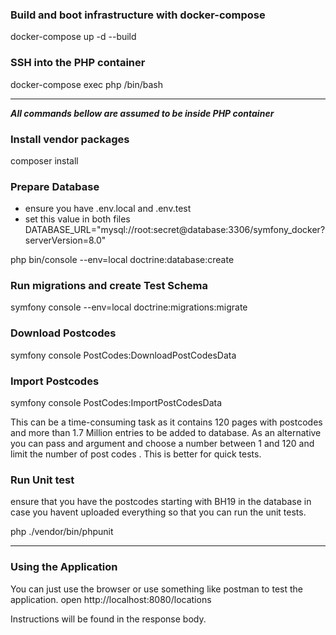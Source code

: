 ### Build and boot infrastructure with docker-compose 
docker-compose up -d --build

###  SSH into the PHP container
docker-compose exec php /bin/bash

----
_**All commands bellow are assumed to be inside PHP container**_

### **Install vendor packages**

composer install


### **Prepare Database**

- ensure you have .env.local and .env.test
- set this value in both files DATABASE_URL="mysql://root:secret@database:3306/symfony_docker?serverVersion=8.0"


php bin/console --env=local doctrine:database:create


### **Run migrations and create Test Schema**

symfony console --env=local doctrine:migrations:migrate


### **Download Postcodes**

symfony console PostCodes:DownloadPostCodesData


### **Import Postcodes**

symfony console PostCodes:ImportPostCodesData

This can be a time-consuming task as it contains 120 pages with postcodes and more than 1.7 Million
entries to be added to database.
As an alternative you can pass and argument and choose a number between 1 and 120 and limit the number of post codes .
This is better for quick tests.

### **Run Unit test**
ensure that you have the postcodes starting with BH19 in the database in case you havent uploaded everything so that you can run the unit tests.

php ./vendor/bin/phpunit

---

### **Using the Application**

You can just use the browser or use something like postman to test the application.
open http://localhost:8080/locations

Instructions will be found in the response body.

